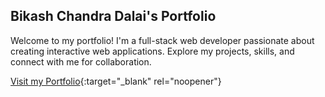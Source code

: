 ## Bikash Chandra Dalai's Portfolio

Welcome to my portfolio! I'm a full-stack web developer passionate about creating interactive web applications. Explore my projects, skills, and connect with me for collaboration.

[Visit my Portfolio](https://bikashdalaiportfolio.netlify.app/){:target="_blank" rel="noopener"}